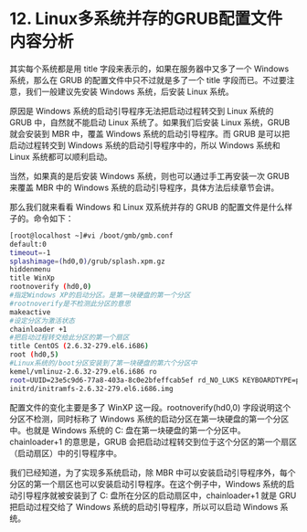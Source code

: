 # 12. Linux多系统并存的GRUB配置文件内容分析

其实每个系统都是用 title 字段来表示的，如果在服务器中又多了一个 Windows 系统，那么在 GRUB 的配置文件中只不过就是多了一个 title 字段而已。不过要注意，我们一般建议先安装 Windows 系统，后安装 Linux 系统。

原因是 Windows 系统的启动引导程序无法把启动过程转交到 Linux 系统的 GRUB 中，自然就不能启动 Linux  系统了。如果我们后安装 Linux 系统，GRUB 就会安装到 MBR 中，覆盖 Windows 系统的启动引导程序。而 GRUB  是可以把启动过程转交到 Windows 系统的启动引导程序中的，所以 Windows 系统和 Linux 系统都可以顺利启动。

当然，如果真的是后安装 Windows 系统，则也可以通过手工再安装一次 GRUB 来覆盖 MBR 中的 Windows 系统的启动引导程序，具体方法后续章节会讲。

那么我们就来看看 Windows 和 Linux 双系统并存的 GRUB 的配置文件是什么样子的。命令如下：

```bash
[root@localhost ~]#vi /boot/gmb/gmb.conf
default:0
timeout=-1
splashimage=(hd0,0)/grub/splash.xpm.gz
hiddenmenu
title WinXp
rootnoverify (hd0,0)
#指定Windows XP的启动分区。是第一块硬盘的第一个分区
#rootnoverify是不检测此分区的意思
makeactive
#设定分区为激活状态
chainloader +1
#把启动过程转交给此分区的第一个扇区
title CentOS (2.6.32-279.el6.i686)
root (hd0,5)
#Linux系统的/boot分区安装到了第一块硬盘的第六个分区中
kemel/vmlinuz-2.6.32-279.el6.i686 ro
root=UUID=23e5c9d6-77a8-403a-8c0e2bfeffcab5ef rd_NO_LUKS KEYBOARDTYPE=pc KEYTABLE=us rd_NO_MD crashkernel=auto LANG=zh_CN.UTF-8 rd_NO_LVM rd_NO_DM rhgb quiet
initrd/initramfs-2.6.32-279.el6.i686.img
```

配置文件的变化主要是多了 WinXP 这一段。rootnoverify(hd0,0) 字段说明这个分区不检测，同时标称了 Windows  系统的启动分区在第一块硬盘的第一个分区中。也就是 Windows 系统的 C: 盘在第一块硬盘的第一个分区中。chainloader+1  的意思是，GRUB 会把启动过程转交到位于这个分区的第一个扇区（启动扇区）中的引导程序中。

我们已经知道，为了实现多系统启动，除 MBR 中可以安装启动引导程序外，每个分区的第一个扇区也可以安装启动引导程序。在这个例子中，Windows  系统的启动引导程序就被安装到了 C: 盘所在分区的启动扇区中，chainloader+1 就是 GRU 把启动过程交给了 Windows  系统的启动引导程序，所以可以启动 Windows 系统。
